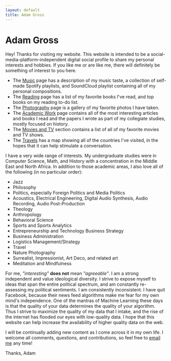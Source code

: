 ```yaml
---
layout: default
title: Adam Gross
---
```

# Adam Gross
Hey! Thanks for visiting my website. This website is intended to be a social-media-platform-independent digital social profile to share my personal interests and hobbies. If you like me or are like me, there will definitely be something of interest to you here.

* The [Music](/music) page has a description of my music taste, a collection of self-made Spotify playlists, and SoundCloud playlist containing all of my personal compositions.
* The [Reading](/reading) page has a list of my favorite books I've read, and top books on my reading to-do list.
* The [Photography](/photography) page is a gallery of my favorite photos I have taken.
* The [Academic Work](/academic_work) page contains all of the most interesting articles and books I read and the papers I wrote as part of my collegiate studies, mostly focused on history.
* The [Movies and TV](/movies_tv) section contains a list of all of my favorite movies and TV shows.
* The [Travels](/travels) has a map showing all of the countries I've visited, in the hopes that it can help stimulate a conversation.

I have a very wide range of interests. My undergraduate studies were in Computer Science, Math, and History with a concentration in the Middle East and North Africa. In addition to those academic areas, I also love all of the following (in no particular order):

* Jazz
* Philosophy
* Politics, especially Foreign Politics and Media Politics
* Acoustics, Electrical Engineering, Digital Audio Synthesis, Audio Recording, Audio Post-Production
* Theology
* Anthropology
* Behavioral Science
* Sports and Sports Analytics
* Entrepreneurship and  Technology Business Strategy
* Business Administration
* Logistics Management/Strategy
* Travel
* Nature Photography
* Surrealist, Impressionist, Art Deco, and related art
* Meditation and Mindfulness

For me, *"interesting"* **does not** mean *"agreeable"*. I am a strong independent and value ideological diversity. I strive to expose myself to ideas that span the entire political spectrum, and am constantly re-assessing my political sentiments. I am consistently inconsistent. I have quit Facebook, because their news feed algorithms make me fear for my own mind's independence. One of the mantras of Machine Learning these days is that the quality of your data determines the quality of your algorithm. Thus I strive to maximize the quality of my data that I intake, and the rise of the internet has flooded our eyes with low-quality data. I hope that this website can help increase the availability of higher quality data on the web.

I will be continually adding new content as I come across it in my own life. I welcome all comments, questions, and contributions, so feel free to [email me](mailto:adam.gross.email@gmail.com) any time!

Thanks, Adam
